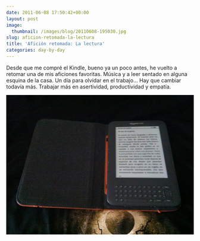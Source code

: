 ```yaml
---
date: 2011-06-08 17:50:42+00:00
layout: post
image:
  thumbnail: /images/blog/20110608-195030.jpg
slug: aficion-retomada-la-lectura
title: 'Afición retomada: La lectura'
categories: day-by-day
---
```


Desde que me compré el Kindle, bueno ya un poco antes, he vuelto a retomar una de mis aficiones favoritas. Música y a leer sentado en alguna esquina de la casa. Un día para olvidar en el trabajo... Hay que cambiar todavía más. Trabajar más en asertividad, productividad y empatía.

[![20110608-195030.jpg](/images/blog/20110608-195030.jpg)](/images/blog/20110608-195030.jpg)
